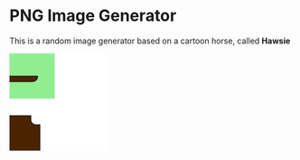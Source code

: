 # PNG Image Generator

This is a random image generator based on a cartoon horse, called **Hawsie**

<img src="https://raw.githubusercontent.com/blue-horizons/image-generator/main/temp.svg">
